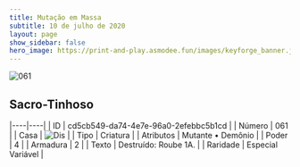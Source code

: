```yaml
---
title: Mutação em Massa
subtitle: 10 de julho de 2020
layout: page
show_sidebar: false
hero_image: https://print-and-play.asmodee.fun/images/keyforge_banner.jpg
---
```


![061](https://cdn.keyforgegame.com/media/card_front/pt/479_061_J2X8Q4MFP78V_pt.png)

## Sacro-Tinhoso

|----|----|
| ID | cd5cb549-da74-4e7e-96a0-2efebbc5b1cd |
| Número | 061 |
| Casa | ![Dis](https://archonarcana.com/images/thumb/e/e8/Dis.png/22px-Dis.png "Dis") |
| Tipo | Criatura |
| Atributos | Mutante • Demônio |
| Poder | 4 |
| Armadura | 2 |
| Texto | Destruído: Roube 1A. |
| Raridade | Especial Variável |
